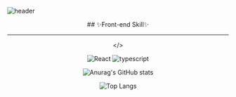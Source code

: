 ![header](https://capsule-render.vercel.app/api?type=waving&color=auto&height=300&section=header&text=2sel%&fontSize=90)

<div align="center">
## ✨Front-end Skill✨

---
</>


![React](https://img.shields.io/badge/React-20232A?style=for-the-badge&logo=react&logoColor=61DAFB)
![typescript](https://img.shields.io/badge/TypeScript-007ACC?style=for-the-badge&logo=typescript&logoColor=white)



![Anurag's GitHub stats](https://github-readme-stats.vercel.app/api?username=2sel&show_icons=true&theme=material-palenight) 


![Top Langs](https://github-readme-stats.vercel.app/api/top-langs/?username=2sel&layout=compact&theme=material-palenight&langs_count=5)
